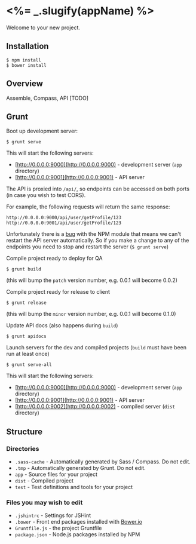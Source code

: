 # <%= _.slugify(appName) %>

Welcome to your new project.

## Installation

    $ npm install
    $ bower install

## Overview

Assemble, Compass, API [TODO]

## Grunt

Boot up development server:

    $ grunt serve

This will start the following servers:

 - [http://0.0.0.0:9000](http://0.0.0.0:9000) - development server (`app` directory)
 - [http://0.0.0.0:9001](http://0.0.0.0:9001) - API server

The API is proxied into `/api/`, so endpoints can be accessed on both ports (in case you wish to test CORS).

For example, the following requests will return the same response:

    http://0.0.0.0:9000/api/user/getProfile/123
    http://0.0.0.0:9001/api/user/getProfile/123

Unfortunately there is a [bug](https://github.com/blai/grunt-express/issues/37) with the NPM module that means we can't restart the API server automatically.
So if you make a change to any of the endpoints you need to stop and restart the server (`$ grunt serve`)

Compile project ready to deploy for QA

    $ grunt build

(this will bump the `patch` version number, e.g. 0.0.1 will become 0.0.2)

Compile project ready for release to client

    $ grunt release

(this will bump the `minor` version number, e.g. 0.0.1 will become 0.1.0)

Update API docs (also happens during `build`)

    $ grunt apidocs

Launch servers for the dev and compiled projects (`build` must have been run at least once)

    $ grunt serve-all

This will start the following servers:

 - [http://0.0.0.0:9000](http://0.0.0.0:9000) - development server (`app` directory)
 - [http://0.0.0.0:9001](http://0.0.0.0:9001) - API server
 - [http://0.0.0.0:9002](http://0.0.0.0:9002) - compiled server (`dist` directory)

## Structure

### Directories

 - `.sass-cache` - Automatically generated by Sass / Compass. Do not edit.
 - `.tmp` - Automatically generated by Grunt. Do not edit.
 - `app` - Source files for your project
 - `dist` - Compiled project
 - `test` - Test definitions and tools for your project

### Files you may wish to edit

 - `.jshintrc` - Settings for JSHint
 - `.bower` - Front end packages installed with [Bower.io](http://www.bower.io)
 - `Gruntfile.js` - the project Gruntfile
 - `package.json` - Node.js packages installed by NPM
